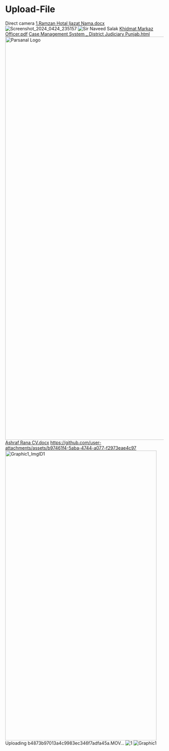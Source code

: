 # Upload-File
Direct camera
[1.Ramzan Hotal Ijazat Nama.docx](https://github.com/user-attachments/files/21873136/1.Ramzan.Hotal.Ijazat.Nama.docx)
![Screenshot_2024_0424_235157](https://github.com/user-attachments/assets/60ed36f4-e8cf-4d9f-8589-83bd9adbdd0b)
![Sir Naveed Salak](https://github.com/user-attachments/assets/587b2909-d3cc-4b8f-945b-10a845bae4f4)
[Khidmat Markaz Officer.pdf](https://github.com/user-attachments/files/21873490/Khidmat.Markaz.Officer.pdf)
[Case Management System _ District Judiciary Punjab.html](https://github.com/user-attachments/files/21873483/Case.Management.System._.District.Judiciary.Punjab.html)
<img width="1280" height="1280" alt="Parsanal Logo" src="https://github.com/user-attachments/assets/a8eb76a9-0895-49b8-9ed6-119920fee249" />
[Ashraf Rana CV.docx](https://github.com/user-attachments/files/21873522/Ashraf.Rana.CV.docx)
https://github.com/user-attachments/assets/b97461f4-5aba-4744-a077-f2973eae4c97
<img width="481" height="920" alt="Graphic1_ImgID1" src="https://github.com/user-attachments/assets/c13031ad-3e4e-4732-88d2-566eb5c7e5a9" />
Uploading b4873b97013a4c9983ec346f7adfa45a.MOV…
![1](https://github.com/user-attachments/assets/b0572321-fbdf-4ba8-a269-0bf5d19b7cb4)
![Graphic1](https://github.com/user-attachments/assets/6d251e4b-e74d-4957-b1d8-fd6514d13889)

